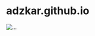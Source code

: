 # adzkar.github.io

<img src="https://avatars2.githubusercontent.com/u/18520744?s=460&v=4" alt="...">